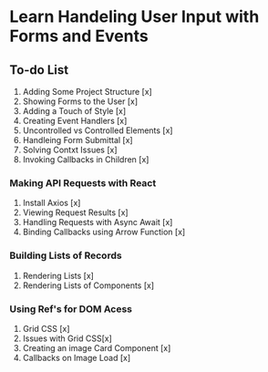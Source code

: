 # Learn Handeling User Input with Forms and Events

## To-do List

1. Adding Some Project Structure [x]
2. Showing Forms to the User [x]
3. Adding a Touch of Style [x]
4. Creating Event Handlers [x]
5. Uncontrolled vs Controlled Elements [x]
6. Handleing Form Submittal [x]
7. Solving Contxt Issues [x]
8. Invoking Callbacks in Children [x]

### Making API Requests with React

1. Install Axios [x]
2. Viewing Request Results [x]
3. Handling Requests with Async Await [x]
4. Binding Callbacks using Arrow Function [x]

### Building Lists of Records

1. Rendering Lists [x]
2. Rendering Lists of Components [x]

### Using Ref's for DOM Acess

1. Grid CSS [x]
2. Issues with Grid CSS[x]
3. Creating an image Card Component [x]
4. Callbacks on Image Load [x]
